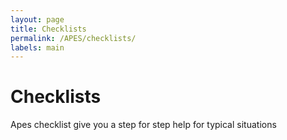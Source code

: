```yaml
---
layout: page
title: Checklists
permalink: /APES/checklists/
labels: main
---
```


Checklists
===

Apes checklist give you a step for step help for typical situations 
